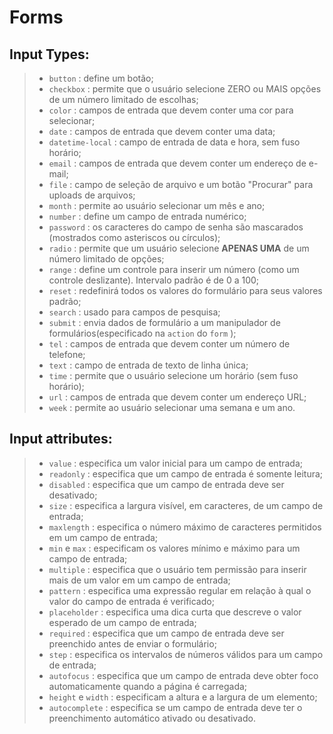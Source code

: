 # Forms

## Input Types:

> - `button` : define um botão;
> - `checkbox` : permite que o usuário selecione ZERO ou MAIS opções de um número limitado de escolhas;
> - `color` : campos de entrada que devem conter uma cor para selecionar;
> - `date` : campos de entrada que devem conter uma data;
> - `datetime-local` : campo de entrada de data e hora, sem fuso horário;
> - `email` : campos de entrada que devem conter um endereço de e-mail;
> - `file` : campo de seleção de arquivo e um botão "Procurar" para uploads de arquivos;
> - `month` : permite ao usuário selecionar um mês e ano;
> - `number` : define um campo de entrada numérico;
> - `password` : os caracteres do campo de senha são mascarados (mostrados como asteriscos ou círculos);
> - `radio` : permite que um usuário selecione **APENAS UMA** de um número limitado de opções;
> - `range` : define um controle para inserir um número (como um controle deslizante). Intervalo padrão é de 0 a 100;
> - `reset` : redefinirá todos os valores do formulário para seus valores padrão;
> - `search` : usado para campos de pesquisa;
> - `submit` : envia dados de formulário a um manipulador de formulários(especificado na `action` do `form` );
> - `tel` : campos de entrada que devem conter um número de telefone;
> - `text` : campo de entrada de texto de linha única;
> - `time` : permite que o usuário selecione um horário (sem fuso horário);
> - `url` : campos de entrada que devem conter um endereço URL;
> - `week` : permite ao usuário selecionar uma semana e um ano.

## Input attributes:

> - `value` : especifica um valor inicial para um campo de entrada;
> - `readonly` : especifica que um campo de entrada é somente leitura;
> - `disabled` : especifica que um campo de entrada deve ser desativado;
> - `size` : especifica a largura visível, em caracteres, de um campo de entrada;
> - `maxlength` : especifica o número máximo de caracteres permitidos em um campo de entrada;
> - `min` e `max` : especificam os valores mínimo e máximo para um campo de entrada;
> - `multiple` : especifica que o usuário tem permissão para inserir mais de um valor em um campo de entrada;
> - `pattern` : especifica uma expressão regular em relação à qual o valor do campo de entrada é verificado;
> - `placeholder` : especifica uma dica curta que descreve o valor esperado de um campo de entrada;
> - `required` : especifica que um campo de entrada deve ser preenchido antes de enviar o formulário;
> - `step` : especifica os intervalos de números válidos para um campo de entrada;
> - `autofocus` : especifica que um campo de entrada deve obter foco automaticamente quando a página é carregada;
> - `height` e `width` : especificam a altura e a largura de um elemento;
> - `autocomplete` : especifica se um campo de entrada deve ter o preenchimento automático ativado ou desativado.
